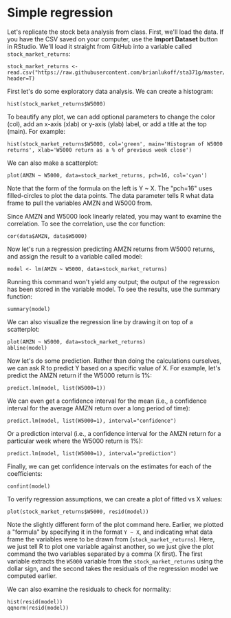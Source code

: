 # Simple regression

Let's replicate the stock beta analysis from class. First, we'll load the data. If you have the CSV saved on your computer, use the **Import Dataset** button in RStudio. We'll load it straight from GitHub into a variable called `stock_market_returns`:

	stock_market_returns <- read.csv("https://raw.githubusercontent.com/brianlukoff/sta371g/master/data/stock_market_returns.csv", header=T)

First let's do some exploratory data analysis. We can create a histogram:

	hist(stock_market_returns$W5000)

To beautify any plot, we can add optional parameters to change the color (col), add an x-axis (xlab) or y-axis (ylab) label, or add a title at the top (main). For example:

	hist(stock_market_returns$W5000, col='green', main='Histogram of W5000 returns', xlab='W5000 return as a % of previous week close')

We can also make a scatterplot:

	plot(AMZN ~ W5000, data=stock_market_returns, pch=16, col='cyan')

Note that the form of the formula on the left is Y ~ X. The "pch=16" uses filled-circles to plot the data points. The data parameter tells R what data frame to pull the variables AMZN and W5000 from.

Since AMZN and W5000 look linearly related, you may want to examine the correlation. To see the correlation, use the cor function:

	cor(data$AMZN, data$W5000)

Now let's run a regression predicting AMZN returns from W5000 returns, and assign the result to a variable called model:

	model <- lm(AMZN ~ W5000, data=stock_market_returns)

Running this command won't yield any output; the output of the regression has been stored in the variable model. To see the results, use the summary function:

	summary(model)

We can also visualize the regression line by drawing it on top of a scatterplot:

	plot(AMZN ~ W5000, data=stock_market_returns)  
	abline(model)

Now let's do some prediction. Rather than doing the calculations ourselves, we can ask R to predict Y based on a specific value of X. For example, let's predict the AMZN return if the W5000 return is 1%:

	predict.lm(model, list(W5000=1))

We can even get a confidence interval for the mean (i.e., a confidence interval for the average AMZN return over a long period of time):

	predict.lm(model, list(W5000=1), interval="confidence")

<span>Or a prediction interval (i.e., a confidence interval for the AMZN return for a particular week where the W5000 return is 1%):</span>

	predict.lm(model, list(W5000=1), interval="prediction")

Finally, we can get confidence intervals on the estimates for each of the coefficients:

	confint(model)

To verify regression assumptions, we can create a plot of fitted vs X values:

	plot(stock_market_returns$W5000, resid(model))

Note the slightly different form of the plot command here. Earlier, we plotted a "formula" by specifying it in the format `Y ~ X`, and indicating what data frame the variables were to be drawn from (`stock_market_returns`). Here, we just tell R to plot one variable against another, so we just give the plot command the two variables separated by a comma (X first). The first variable extracts the `W5000` variable from the `stock_market_returns` using the dollar sign, and the second takes the residuals of the regression model we computed earlier.

We can also examine the residuals to check for normality:

	hist(resid(model))  
	qqnorm(resid(model))